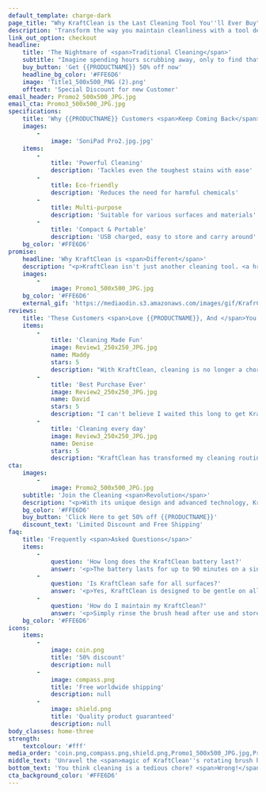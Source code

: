 ```yaml
---
default_template: charge-dark
page_title: "Why KraftClean is the Last Cleaning Tool You''ll Ever Buy"
description: 'Transform the way you maintain cleanliness with a tool designed for the modern age'
link_out_option: checkout
headline:
    title: 'The Nightmare of <span>Traditional Cleaning</span>'
    subtitle: "Imagine spending hours scrubbing away, only to find that stubborn stain still glaring at you. <br><strong>The frustration, the wasted time, and the sheer exhaustion</strong> - it''s a scenario many have lived through."
    buy_button: 'Get {{PRODUCTNAME}} 50% off now'
    headline_bg_color: '#FFE6D6'
    image: 'Title1_500x500_PNG (2).png'
    offtext: 'Special Discount for new Customer'
email_header: Promo2_500x500_JPG.jpg
email_cta: Promo3_500x500_JPG.jpg
specifications:
    title: 'Why {{PRODUCTNAME}} Customers <span>Keep Coming Back</span> For More...'
    images:
        -
            image: 'SoniPad Pro2.jpg.jpg'
    items:
        -
            title: 'Powerful Cleaning'
            description: 'Tackles even the toughest stains with ease'
        -
            title: Eco-friendly
            description: 'Reduces the need for harmful chemicals'
        -
            title: Multi-purpose
            description: 'Suitable for various surfaces and materials'
        -
            title: 'Compact & Portable'
            description: 'USB charged, easy to store and carry around'
    bg_color: '#FFE6D6'
promise:
    headline: 'Why KraftClean is <span>Different</span>'
    description: "<p>KraftClean isn't just another cleaning tool. <a href='' target='_blank' rel='noopener noreferrer'>It's a revolution.</a> With its unique mechanism, it targets dirt and grime at the source, ensuring a deep clean without the elbow grease.</p><ul><li><strong>Reduces cleaning time by half</strong></li><li><strong>Stress-free bathroom cleaning</strong></li><li><strong>Protects skin from harsh chemicals</strong></li><li><strong>Multiple brush heads for various surfaces</strong></li></ul><p>From its ergonomic design to its powerful cleaning capabilities, KraftClean promises efficiency, safety, and top-tier results. <a href='' target='_blank' rel='noopener noreferrer'>No more endless scrubbing or exposure to harmful chemicals.</a></p>"
    images:
        -
            image: Promo1_500x500_JPG.jpg
    bg_color: '#FFE6D6'
    external_gif: 'https://mediaodin.s3.amazonaws.com/images/gif/KrafrClean_GIF.gif'
reviews:
    title: 'These Customers <span>Love {{PRODUCTNAME}}, And </span>You Will Too...'
    items:
        -
            title: 'Cleaning Made Fun'
            image: Review1_250x250_JPG.jpg
            name: Maddy
            stars: 5
            description: "With KraftClean, cleaning is no longer a chore. It's quick, efficient, and even fun"
        -
            title: 'Best Purchase Ever'
            image: Review2_250x250_JPG.jpg
            name: David
            stars: 5
            description: "I can't believe I waited this long to get KraftClean. It's a total lifesaver"
        -
            title: 'Cleaning every day'
            image: Review3_250x250_JPG.jpg
            name: Denise
            stars: 5
            description: "KraftClean has transformed my cleaning routine. It's efficient, powerful, and so easy to use"
cta:
    images:
        -
            image: Promo2_500x500_JPG.jpg
    subtitle: 'Join the Cleaning <span>Revolution</span>'
    description: "<p>With its unique design and advanced technology, KraftClean promises efficiency, safety, and top-tie<strong>r results. No more endless scrubbing or exposure to harmful chemicals</strong>. Say goodbye to tedious scrubbing and hello to quick, efficient cleaning.<a href='' target='_blank' rel='noopener noreferrer'> It's like magic! And for a limited time, you can get yours at an unbeatable price.</a></p><p><strong>Thousands have already made the switch and experienced the KraftClean difference. Isn''t it time you did too?</strong></p>"
    bg_color: '#FFE6D6'
    buy_button: 'Click Here to get 50% off {{PRODUCTNAME}}'
    discount_text: 'Limited Discount and Free Shipping'
faq:
    title: 'Frequently <span>Asked Questions</span>'
    items:
        -
            question: 'How long does the KraftClean battery last?'
            answer: '<p>The battery lasts for up to 90 minutes on a single charge</p>'
        -
            question: 'Is KraftClean safe for all surfaces?'
            answer: '<p>Yes, KraftClean is designed to be gentle on all surfaces while providing a deep clean</p>'
        -
            question: 'How do I maintain my KraftClean?'
            answer: '<p>Simply rinse the brush head after use and store in a cool, dry place.</p>'
    bg_color: '#FFE6D6'
icons:
    items:
        -
            image: coin.png
            title: '50% discount'
            description: null
        -
            image: compass.png
            title: 'Free worldwide shipping'
            description: null
        -
            image: shield.png
            title: 'Quality product guaranteed'
            description: null
body_classes: home-three
strength:
    textcolour: '#fff'
media_order: 'coin.png,compass.png,shield.png,Promo1_500x500_JPG.jpg,Promo2_500x500_JPG.jpg,Promo3_500x500_JPG.jpg,Review1_250x250_JPG.jpg,Review2_250x250_JPG.jpg,Review3_250x250_JPG.jpg,Title1_500x500_PNG (2).png'
middle_text: 'Unravel the <span>magic of KraftClean''s rotating brush head</span>, its ergonomic design, and its versatility across surfaces'
bottom_text: 'You think cleaning is a tedious chore? <span>Wrong!</span> Discover the power of KraftClean and transform your cleaning routine into an <span>effortless experience</span>'
cta_background_color: '#FFE6D6'
---
```

